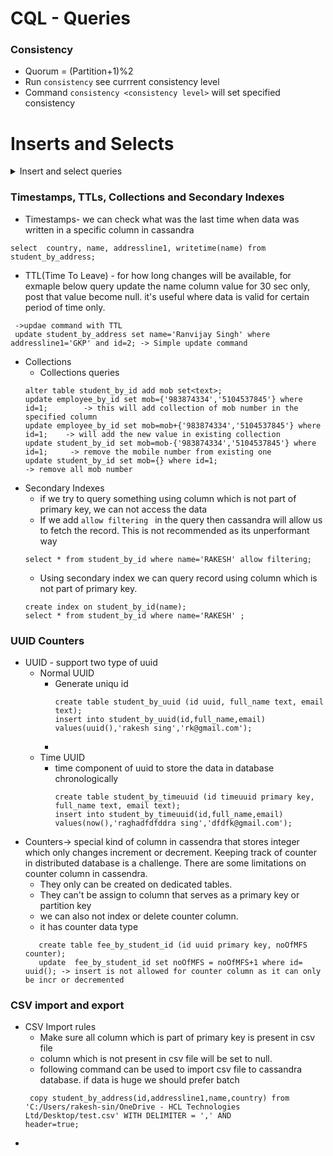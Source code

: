 # CQL - Queries
### Consistency
  - Quorum = (Partition+1)%2
  - Run ``` consistency ``` see currrent consistency level
  - Command ``` consistency <consistency level> ``` will set specified consistency
# Inserts and Selects

<details><summary>Insert and select queries</summary>
<p>
  
   - Inserting values in ``` student_by_id ``` table  
     - Following command will insert the value in table ``` student_by_id ```
     ```
      insert into student_by_id (id,addressline1,country,name)values (1,'GKP','IND','RAKESH');  Note- it will insert the record in student_by_id table
      select * from student_by_id;  Note- it will give all the records
     ```
     - insert record in ``` student_by_id table ``` without primary key (id) will give following error
     ```
      insert into student_by_id (addressline1,country,name)values ('GKP','IND','RAKESH');
      InvalidRequest: Error from server: code=2200 [Invalid query] message="Some partition key parts are missing: id"
     ``` 
     - more
   - Inserting values in ``` student_by_address ``` table primary key is composite here
     - simple insert query
     ```
     insert into student_by_address (id,addressline1,country,name) values(1,'GKP','IN','Jitendra');
     ```
     - while running select query for ``` student_by_address ``` table if we provide only one column name in where clause it will give following error
       as here we need to provide all the column in where caluse which is part of composite key.
     ```
      select * from student_by_address where id=1 and addressline='GKP';
      InvalidRequest: Error from server: code=2200 [Invalid query] message="Undefined column name addressline"
      cqlsh:test_keyspace> select * from student_by_address where id=1 and addressline1='GKP';
     ```
     - if we insert the duplicate record in that case cassandra will update the record instead of inserting new one.
   
</p>
</details>

### Timestamps, TTLs, Collections and Secondary Indexes
  - Timestamps- we can check what was the last time when data was written in a specific column in cassandra
  ```
  select  country, name, addressline1, writetime(name) from student_by_address;
  ```
  - TTL(Time To Leave) -  for how long changes will be available, for exmaple below query update the name column value for 30 sec only, post that value become null.
    it's useful where data is valid for certain period of time only.
  ```
   ->updae command with TTL
   update student_by_address set name='Ranvijay Singh' where addressline1='GKP' and id=2; -> Simple update command
  ```
  - Collections
    - Collections queries
    ```
    alter table student_by_id add mob set<text>;
    update employee_by_id set mob={'983874334','5104537845'} where id=1;        -> this will add collection of mob number in the specified column
    update employee_by_id set mob=mob+{'983874334','5104537845'} where id=1;    -> will add the new value in existing collection
    update student_by_id set mob=mob-{'983874334','5104537845'} where id=1;     -> remove the mobile number from existing one
    update student_by_id set mob={} where id=1;                                 -> remove all mob number
    ```
  - Secondary Indexes
    - if we try to query something using column which is not part of primary key, we can not access the data
    - If we add ``` allow filtering  ``` in the query then cassandra will allow us to fetch the record. This is not recommended as its unperformant way
    ```
    select * from student_by_id where name='RAKESH' allow filtering;
    ```
    - Using secondary index we can query record using column which is not part of primary key.
    ```
    create index on student_by_id(name);
    select * from student_by_id where name='RAKESH' ;
    ```
### UUID Counters
  - UUID -  support two type of uuid
    - Normal UUID
      - Generate uniqu id
        ```
        create table student_by_uuid (id uuid, full_name text, email text);
        insert into student_by_uuid(id,full_name,email) values(uuid(),'rakesh sing','rk@gmail.com');

        ```
      - 
    - Time UUID 
      - time component of uuid to store the data in database chronologically 
        ```
        create table student_by_timeuuid (id timeuuid primary key, full_name text, email text);
        insert into student_by_timeuuid(id,full_name,email) values(now(),'raghadfdfddra sing','dfdfk@gmail.com');
        ```
  - Counters-> special kind of column in cassendra that stores integer which only changes increment or decrement. Keeping track of counter in distributed database
    is a challenge. There are some limitations on counter column in cassendra.
    - They only can be created on dedicated tables.
    - They can't be assign to column that serves as a primary key or partition key
    - we can also not index or delete counter column.
    - it has counter data type
    ```
       create table fee_by_student_id (id uuid primary key, noOfMFS counter);
       update  fee_by_student_id set noOfMFS = noOfMFS+1 where id= uuid(); -> insert is not allowed for counter column as it can only be incr or decremented
    ```
### CSV import and export
   - CSV Import rules
     - Make sure all column which is part of primary key is present in csv file
     - column which is not present in csv file will be set to null.
     - following command can be used to import csv file to cassandra database. if data is huge we should prefer batch 
     ```
      copy student_by_address(id,addressline1,name,country) from 'C:/Users/rakesh-sin/OneDrive - HCL Technologies Ltd/Desktop/test.csv' WITH DELIMITER = ',' AND            header=true;
     ```
   - 
